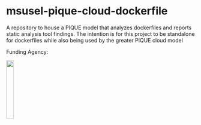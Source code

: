 # msusel-pique-cloud-dockerfile
A repository to house a PIQUE model that analyzes dockerfiles and reports static analysis tool findings. The intention is for this project to be standalone for dockerfiles while also being used by the greater PIQUE cloud model


 Funding Agency: 
 
 [<img src="https://www.cisa.gov/profiles/cisad8_gov/themes/custom/gesso/dist/images/backgrounds/6fdaa25709d28dfb5cca.svg" width="20%" height="20%">](https://www.cisa.gov/)
